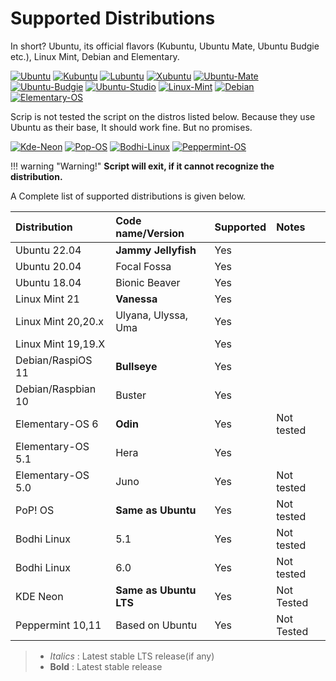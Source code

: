 # Supported Distributions

In short? Ubuntu, its official flavors (Kubuntu, Ubuntu Mate, Ubuntu Budgie etc.), Linux Mint, Debian and Elementary.

[![Ubuntu](https://static.prasadt.com/logo64/ubuntu.png)](https://www.ubuntu.com/desktop)
[![Kubuntu](https://static.prasadt.com/logo64/kubuntu.png)](https://kubuntu.org/)
[![Lubuntu](https://static.prasadt.com/logo64/lubuntu.png)](https://lubuntu.net/)
[![Xubuntu](https://static.prasadt.com/logo64/xubuntu.png)](https://xubuntu.net/)
[![Ubuntu-Mate](https://static.prasadt.com/logo64/ubuntu-mate.png)](https://ubuntu-mate.org/)
[![Ubuntu-Budgie](https://static.prasadt.com/logo64/ubuntu-budgie.png)](https://ubuntubudgie.org/)
[![Ubuntu-Studio](https://static.prasadt.com/logo64/ubuntu-studio.png)](https://ubuntustudio.org/)
[![Linux-Mint](https://static.prasadt.com/logo64/linux-mint.png)](https://www.linuxmint.com/)
[![Debian](https://static.prasadt.com/logo64/debian.png)](https://www.debian.org/)
[![Elementary-OS](https://static.prasadt.com/logo64/elementary-os.png)](https://elementary.io/)

Scrip is not tested the script on the distros listed below. Because they use Ubuntu as their base,
It should work fine. But no promises.

[![Kde-Neon](https://static.prasadt.com/logo64/kde-neon.png)](https://neon.kde.org/)
[![Pop-OS](https://static.prasadt.com/logo64/pop-os.png)](https://system76.com/pop)
[![Bodhi-Linux](https://static.prasadt.com/logo64/bodhi-linux.png)](https://www.bodhilinux.com/)
[![Peppermint-OS](https://static.prasadt.com/logo64/peppermint-os.png)](https://peppermintos.com/)

!!! warning "Warning!"
    **Script will exit, if it cannot recognize the distribution.**

A Complete  list of supported distributions is given below.

| Distribution       | Code name/Version       | Supported | Notes
| :----------------- | :---------------------- | ----------| :------
| Ubuntu 22.04       | **Jammy Jellyfish**     | Yes       |
| Ubuntu 20.04       | Focal Fossa             | Yes       |
| Ubuntu 18.04       | Bionic Beaver           | Yes       |
| Linux Mint 21      | **Vanessa**             | Yes       |
| Linux Mint 20,20.x | Ulyana, Ulyssa, Uma     | Yes       |
| Linux Mint 19,19.X |                         | Yes       |
| Debian/RaspiOS 11  | **Bullseye**            | Yes       |
| Debian/Raspbian 10 | Buster                  | Yes       |
| Elementary-OS 6    | **Odin**                | Yes       | Not tested
| Elementary-OS 5.1  | Hera                    | Yes       |
| Elementary-OS 5.0  | Juno                    | Yes       | Not tested
| PoP! OS            | **Same as Ubuntu**      | Yes       | Not tested
| Bodhi Linux        | 5.1                     | Yes       | Not tested
| Bodhi Linux        | 6.0                     | Yes       | Not tested
| KDE Neon           | **Same as Ubuntu LTS**  | Yes       | Not Tested
| Peppermint 10,11   | Based on Ubuntu         | Yes       | Not Tested


> - _Italics_ : Latest stable LTS release(if any)
> - **Bold** : Latest stable release
